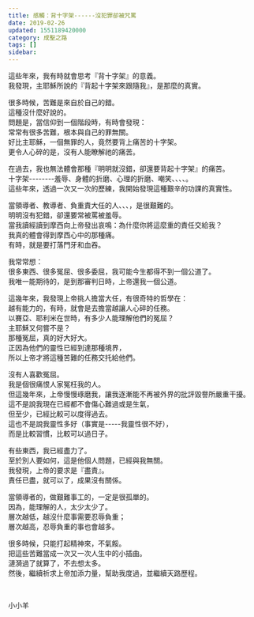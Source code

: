 ```yaml
---
title: 感觸：背十字架------沒犯罪卻被咒罵
date: 2019-02-26
updated: 1551189420000
category: 成聖之路
tags: []
sidebar: 
---
```


<p>這些年來，我有時就會思考『背十字架』的意義。 <br/>
我發現，主耶穌所說的『背起十字架來跟隨我』，是那麼的真實。 </p>
<p>很多時候，苦難是來自於自己的錯。 <br/>
這種沒什麼好說的。 <br/>
問題是，當信仰到一個階段時，有時會發現：<br/>
常常有很多苦難，根本與自己的罪無關。 <br/>
好比主耶穌，一個無罪的人，竟然要背上痛苦的十字架。 <br/>
更令人心碎的是，沒有人能瞭解祂的痛苦。 </p>
<p>在過去，我也無法體會那種『明明就沒錯，卻還要背起十字架』的痛苦。 <br/>
十字架--------羞辱、身體的折磨、心理的折磨、嘲笑、、、、。 <br/>
這些年來，透過一次又一次的歷練，我開始發現這種艱辛的功課的真實性。 </p>
<p>當領導者、教導者、負重責大任的人、、、，是很艱難的。 <br/>
明明沒有犯錯，卻還要常被罵被羞辱。 <br/>
當我讀經讀到摩西向上帝發出哀鳴：為什麼你將這麼重的責任交給我？ <br/>
我真的體會得到摩西心中的那種痛。 <br/>
有時，就是要打落門牙和血吞。</p>
<p>我常常想：<br/>
很多東西、很多冤屈、很多委屈，我可能今生都得不到一個公道了。 <br/>
我唯一能期待的，是到那審判日時，上帝還我一個公道。 </p>
<p>這幾年來，我發現上帝挑人擔當大任，有很奇特的哲學在： <br/>
越有能力的，有時，就會是去擔當越讓人心碎的任務。 <br/>
以賽亞、耶利米在世時，有多少人能理解他們的冤屈？<br/>
主耶穌又何嘗不是？ <br/>
那種冤屈，真的好大好大。 <br/>
正因為他們的靈性已經到達那種境界，<br/>
所以上帝才將這種苦難的任務交托給他們。 </p>
<p>沒有人喜歡冤屈。 <br/>
我是個很痛恨人家冤枉我的人。 <br/>
但這幾年來，上帝慢慢琢磨我，讓我逐漸能不再被外界的批評毀譽所嚴重干擾。 <br/>
這不是說我現在已經都不會傷心難過或是生氣， <br/>
但至少，已經比較可以度得過去。 <br/>
這也不是說我靈性多好（事實是-----我靈性很不好），<br/>
而是比較習慣，比較可以過日子。</p>
<p>有些東西，我已經盡力了。 <br/>
至於別人要如何，這是他個人問題，已經與我無關。 <br/>
我發現，上帝的要求是『盡責』。 <br/>
責任已盡，就可以了，成果沒有關係。 </p>
<p>當領導者的，做艱難事工的，一定是很孤單的。 <br/>
因為，能理解的人，太少太少了。 <br/>
層次越低，越沒什麼事需要忍辱負重；<br/>
層次越高，忍辱負重的事也會越多。 </p>
<p>很多時候，只能打起精神來，不氣餒。 <br/>
把這些苦難當成一次又一次人生中的小插曲。 <br/>
漣漪過了就算了，不去想太多。<br/>
然後，繼續祈求上帝加添力量，幫助我度過，並繼續天路歷程。</p>
<p> </p>
<p>小小羊</p>
